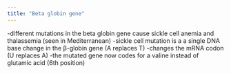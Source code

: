 ```yaml
---
title: "Beta globin gene"
---
```

-different mutations in the beta globin gene cause sickle cell anemia and thalassemia (seen in Mediterranean) 
-sickle cell mutation is a a single DNA base change in the &#946;-globin gene (A replaces T)
-changes the mRNA codon (U replaces A)
-the mutated gene now codes for a valine instead of glutamic acid (6th position)

